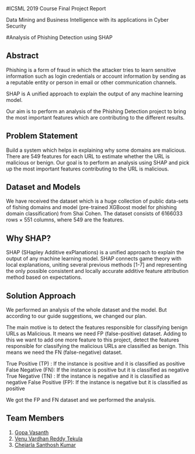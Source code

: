 #ICSML 2019 Course Final Project Report

Data Mining and Business Intelligence with its applications in Cyber Security


#Analysis of Phishing Detection using SHAP

## Abstract

Phishing is a form of fraud in which the attacker tries to learn sensitive information such as login credentials or account information by sending as a reputable entity or person in email or other communication channels.

SHAP is A unified approach to explain the output of any machine learning model.
 
Our aim is to perform an analysis of the Phishing Detection project to bring the most important features which are contributing to the different results.

## Problem Statement

Build a system which helps in explaining why some domains are malicious. There are 549 features for each URL to estimate whether the URL is malicious or benign. Our goal is to perform an analysis using SHAP and pick up the most important features contributing to the URL is malicious.

## Dataset and Models

We have received the dataset which is a huge collection of public data-sets of fishing domains and model (pre-trained XGBoost model for phishing domain classification) from Shai Cohen. The dataset consists of 6166033 rows × 551 columns, where 549 are the features. 

## Why SHAP?

SHAP (SHapley Additive exPlanations) is a unified approach to explain the output of any machine learning model. SHAP connects game theory with local explanations, uniting several previous methods [1-7] and representing the only possible consistent and locally accurate additive feature attribution method based on expectations.

## Solution Approach

We performed an analysis of the whole dataset and the model. But according to our guide suggestions, we changed our plan.

The main motive is to detect the features responsible for classifying benign URLs as Malicious. It means we need FP (false-positive) dataset. Adding to this we want to add one more feature to this project, detect the features responsible for classifying the malicious URLs are classified as benign. This means we need the FN (false-negative) dataset.

True Positive (TP) : If the instance is positive and it is classified as positive
False Negative (FN): If the instance is positive but it is classified as negative
True Negative (TN) : If the instance is negative and it is classified as negative
False Positive (FP): If the instance is negative but it is classified as positive

We got the FP and FN dataset and we performed the analysis.

## Team Members

1. [Gopa Vasanth](https://github.com/gopavasanth)
2. [Venu Vardhan Reddy Tekula](https://github.com/vchrombie)
3. [Chejarla Santhosh Kumar](https://github.com/chsantoshkumar211)

